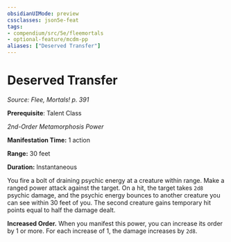 ```yaml
---
obsidianUIMode: preview
cssclasses: json5e-feat
tags:
- compendium/src/5e/fleemortals
- optional-feature/mcdm-pp
aliases: ["Deserved Transfer"]
---
```

# Deserved Transfer
*Source: Flee, Mortals! p. 391*  

**Prerequisite**: Talent Class

*2nd-Order Metamorphosis Power*

**Manifestation Time:** 1 action

**Range:** 30 feet

**Duration:** Instantaneous

You fire a bolt of draining psychic energy at a creature within range. Make a ranged power attack against the target. On a hit, the target takes `2d8` psychic damage, and the psychic energy bounces to another creature you can see within 30 feet of you. The second creature gains temporary hit points equal to half the damage dealt.

**Increased Order.** When you manifest this power, you can increase its order by 1 or more. For each increase of 1, the damage increases by `2d8`.